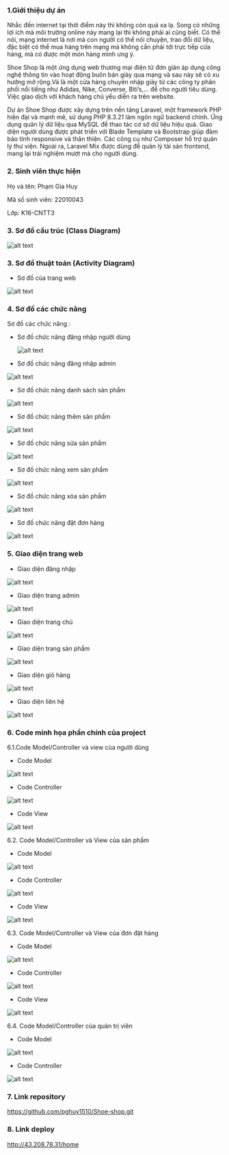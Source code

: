 ### 1.Giới thiệu dự án

Nhắc đến internet tại thời điểm này thì không còn quá xa lạ. Song có những lợi ích mà môi trường online này mang lại thì không phải ai cũng biết. Có thể nói, mạng internet là nơi mà con người có thể nói chuyện, trao đổi dữ liệu, đặc biệt có thể mua hàng trên mạng mà không cần phải tới trực tiếp cửa hàng, mà có được một món hàng mình ưng ý.

Shoe Shop là một ứng dụng web thương mại điện tử đơn giản áp dụng công nghệ thông tin vào hoạt động buôn bán giày qua mạng và sau này sẽ có xu hướng mở rộng.Và là một cửa hàng chuyên nhập giày từ các công ty phân phối nổi tiếng như Adidas, Nike, Converse, Biti’s,… để cho người tiêu dùng. Việc giao dịch với khách hàng chủ yếu diễn ra trên website.

Dự án Shoe Shop được xây dựng trên nền tảng Laravel, một framework PHP hiện đại và mạnh mẽ, sử dụng PHP 8.3.21 làm ngôn ngữ backend chính. Ứng dụng quản lý dữ liệu qua MySQL để thao tác cơ sở dữ liệu hiệu quả. Giao diện người dùng được phát triển với Blade Template và Bootstrap giúp đảm bảo tính responsive và thân thiện. Các công cụ như Composer hỗ trợ quản lý thư viện. Ngoài ra, Laravel Mix được dùng để quản lý tài sản frontend, mang lại trải nghiệm mượt mà cho người dùng.

### 2. Sinh viên thực hiện

Họ và tên: Phạm Gia Huy

Mã số sinh viên: 22010043

Lớp: K16-CNTT3

### 3. Sơ đồ cấu trúc (Class Diagram)

![alt text](./public/images/image.png)

### 3. Sơ đồ thuật toán (Activity Diagram)

- Sơ đồ của trang web

![alt text](./public/dist/img/image-1.png)

### 4. Sơ đồ các chức năng 

Sơ đồ các chức năng :

- Sơ đồ chức năng đăng nhập người dùng

    ![alt text](./public/dist/img/image-2.png)

- Sơ đồ chức năng đăng nhập admin

![alt text](./public/dist/img/image.png)

- Sơ đồ chức năng danh sách sản phẩm

![alt text](./public/dist/img/image-7.png)

- Sơ đồ chức năng thêm sản phẩm

![alt text](./public/dist/img/image-4.png)

- Sơ đồ chức năng sửa sản phẩm 

![alt text](./public/dist/img/image-5.png)

- Sơ đồ chức năng xem sản phẩm 

![alt text](./public/dist/img/image-8.png)

- Sơ đồ chức năng xóa sản phẩm 

![alt text](./public/dist/img/image-9.png)

- Sơ đồ chức năng đặt đơn hàng 

![alt text](./public/dist/img/image-10.png)

### 5. Giao diện trang web

- Giao diện đăng nhập 

![alt text](./public/dist/img/image-11.png)

- Giao diện trang admin

![alt text](./public/dist/img/image-12.png)

- Giao diện trang chủ 

![alt text](./public/dist/img/image-13.png)

- Giao diện trang sản phẩm 

![alt text](./public/dist/img/image-14.png)

- Giao diện giỏ hàng 

![alt text](./public/dist/img/image-15.png)

- Giao diện liên hệ

![alt text](./public/dist/img/image-16.png)

### 6. Code minh họa phần chính của project

6.1.Code Model/Controller và view của người dùng

- Code Model

![alt text](./public/images/image-1.png)

- Code Controller

![alt text](./public/images/image-2.png)

- Code View

![alt text](./public/images/image-3.png)

6.2. Code Model/Controller và View của sản phẩm

- Code Model

![alt text](./public/images/image-6.png)

- Code Controller

![alt text](./public/images/image-5.png)

- Code View

![alt text](./public/images/image-7.png) 

6.3. Code Model/Controller và View của đơn đặt hàng

- Code Model

![alt text](./public/images/image-10.png)

- Code Controller

![alt text](./public/images/image-9.png)

- Code View

![alt text](./public/images/image-11.png)

6.4. Code Model/Controller của quản trị viên

- Code Model

![alt text](./public/images/image-12.png)

- Code Controller

![alt text](./public/images/image-13.png)


### 7. Link repository
https://github.com/pghuy1510/Shoe-shop.git

### 8. Link deploy
http://43.208.78.31/home
